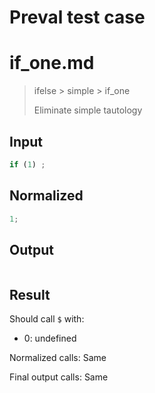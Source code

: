 # Preval test case

# if_one.md

> ifelse > simple > if_one
>
> Eliminate simple tautology

## Input

`````js filename=intro
if (1) ;
`````

## Normalized

`````js filename=intro
1;
`````

## Output

`````js filename=intro

`````

## Result

Should call `$` with:
 - 0: undefined

Normalized calls: Same

Final output calls: Same
